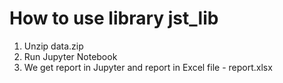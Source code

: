 # How to use library jst_lib
1. Unzip data.zip
2. Run Jupyter Notebook
3. We get report in Jupyter and report in Excel file - report.xlsx
